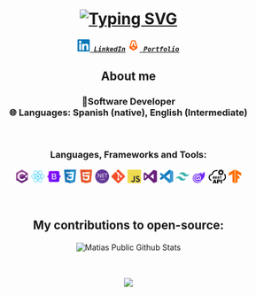 <h1 align="center">
<a href="https://git.io/typing-svg"><img src="https://readme-typing-svg.herokuapp.com?font=Fira+Code&pause=1000&center=true&vCenter=true&random=false&width=435&lines=Hi%2C+I'm+Mat%C3%ADas+Querejeta+%F0%9F%91%8B;Welcome+to+my+GitHub;Nice+to+meet+you!" alt="Typing SVG" /></a>
</h1>
<h5 align="center">
  <code><a href="https://www.linkedin.com/in/mquerejeta/" title="LinkedIn Profile"><img width="22" src="images/linkedin.svg"> LinkedIn</a></code>
  <code><a href="https://mquerejeta.vercel.app/" title="Portfolio"><img width="22" src="images/astro-original.svg"> Portfolio</a></code>
</h5>
<h2 align="center">


**About me**
</h2>
<h3 align="center">
 💼Software Developer </br>
 🌐 Languages: Spanish (native), English (Intermediate)</br>
</h3>
<br/>

<h3 align="center">Languages, Frameworks and Tools:</h3>
<p align="center">
<code><img title="C#" height="25" src="images/csharp.svg"></code>
<code><img title="react" height="25" src="images/react.svg"></code>
<code><img title="bootstrap" height="25" src="images/bootstrap-original.svg"></code>
<code><img title="css" height="25" src="images/css3-original.svg"></code>
<code><img title="html" height="25" src="images/html5-original.svg"></code>
<code><img title="dotnet" height="25" src="images/dotnetcore-original.svg"></code>
<code><img title="git" height="25" src="images/git-original.svg"></code>
<code><img title="js" height="25" src="images/javascript-original.svg"></code>
<code><img title="visual" height="25" src="images/visualstudio-plain.svg"></code>
<code><img title="vscode" height="25" src="images/vscode-original.svg"></code>
<code><img title="tailwind" height="25" src="images/tailwindcss-plain.svg"></code>
<code><img title="blazor" height="25" src="images/blazor.svg"></code>
<code><img title="restapi" height="25" src="images/rest-api-icon.svg"></code>
<code><img title="tensor" height="25" src="images/tensorflow-original.svg"></code>

</p>

<br/>

<h2 align="center">
    My contributions to open-source:
</h2>

<p align="center">
<img align="center" src="https://github-readme-stats.vercel.app/api?username=mequerejeta&show_icons=true&title_color=fff&icon_color=109eff&text_color=9f9f9f&bg_color=151515" alt="Matias Public Github Stats">
</p>  
<br/>
<p align="center">
 <a href="https://github.com/mequerejeta/github-readme-stats"><img align="center" src="https://github-readme-stats.vercel.app/api/top-langs/?username=mequerejeta&layout=compact&theme=buefy&hide_border=true" /></a> 
</p> 
